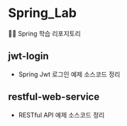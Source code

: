 # Spring_Lab
👨‍💻 Spring 학습 리포지토리
  
## jwt-login
  - Spring Jwt 로그인 예제 소스코드 정리
  
## restful-web-service
  - RESTful API 예제 소스코드 정리
